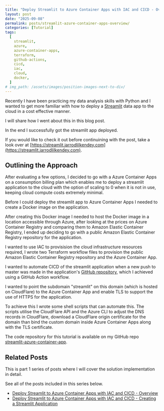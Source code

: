 ```yaml
---
title: "Deploy Streamlit to Azure Container Apps with IAC and CICD - Overview"
layout: post
date: "2025-09-08"
permalink: posts/streamlit-azure-container-apps-overview/
categories: [Tutorial]
tags:
  [
    streamlit,
    azure,
    azure-container-apps,
    terraform,
    github-actions,
    cicd,
    iac,
    cloud,
    docker,
  ]
# img_path: /assets/images/position-images-next-to-div/
---
```


Recently I have been practicing my data analysis skills with Python and I wanted to get more familiar with how to deploy a [Streamlit](https://streamlit.io/) data app to the cloud in a cost effective manner.

I will share how I went about this in this blog post.

In the end I successfully got the streamlit app deployed.

If you would like to check it out before continuining with the post, take a look over at [https://streamlit.jarrodlilkendey.com](https://streamlit.jarrodlilkendey.com).

## Outlining the Approach

After evaluating a few options, I decided to go with a Azure Container Apps on a consumption billing plan which enables me to deploy a streamlit application to the cloud with the option of scaling to 0 when it is not in use, keeping cloud compute costs extremely minimal.

Before I could deploy the streamlit app to Azure Container Apps I needed to create a Docker image on the application.

After creating this Docker image I needed to host the Docker image in a location accessible through Azure, after looking at the prices on Azure Container Registry and comparing them to Amazon Elastic Container Registry, I ended up deciding to go with a public Amazon Elastic Container Registry repository for the application.

I wanted to use IAC to provisision the cloud infrastructure resources required, I wrote two Terraform workflow files to provision the public Amazon Elastic Container Registry repository and the Azure Container App.

I wanted to automate CICD of the streamlit application when a new push to master was made in the application's [GitHub repository](https://github.com/jarrodlilkendey/streamlit-azure-container-app), which I achieved using a GitHub Action workflow.

I wanted to point the subdomain "streamlit" on this domain (which is hosted on CloudFlare) to the Azure Container App and enable TLS to support the use of HTTPS for the application.

To achieve this I wrote some shell scripts that can automate this. The scripts utilise the CloudFlare API and the Azure CLI to adjust the DNS records in CloudFlare, download a CloudFlare origin certificate for the domain than bind the custom domain inside Azure Container Apps along with the TLS certificate.

The code repository for this tutorial is available on my GitHub repo [streamlit-azure-container-app](https://github.com/jarrodlilkendey/streamlit-azure-container-app).

## Related Posts

This is part 1 series of posts where I will cover the solution implementation in detail.

See all of the posts included in this series below.

- [Deploy Streamlit to Azure Container Apps with IAC and CICD - Overview](/)
- [Deploy Streamlit to Azure Container Apps with IAC and CICD - Creating a Streamlit Application](/)
